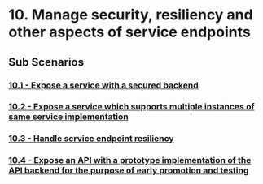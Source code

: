 # 10. Manage security, resiliency and other aspects of service endpoints 

## Sub Scenarios

### [10.1 - Expose a service with a secured backend](https://github.com/wso2/product-apim/tree/product-scenarios/product-scenarios/10-manage-security-resiliancy-other-aspects-of-service-endpoints/10.1-expose-service-with-secured-backend)
### [10.2 - Expose a service which supports multiple instances of same service implementation](https://github.com/wso2/product-apim/tree/product-scenarios/product-scenarios/10-manage-security-resiliancy-other-aspects-of-service-endpoints/10.2-expose-service-with-multiple-instances-of-same-service-implementation)
### [10.3 - Handle service endpoint resiliency](https://github.com/wso2/product-apim/tree/product-scenarios/product-scenarios/10-manage-security-resiliancy-other-aspects-of-service-endpoints/10.3-handle-service-endpoint-resiliency)
### [10.4 - Expose an API with a prototype implementation of the API backend for the purpose of early promotion and testing](https://github.com/wso2/product-apim/tree/product-scenarios/product-scenarios/10-manage-security-resiliancy-other-aspects-of-service-endpoints/10.4-expose-service-with-mock-backend)
